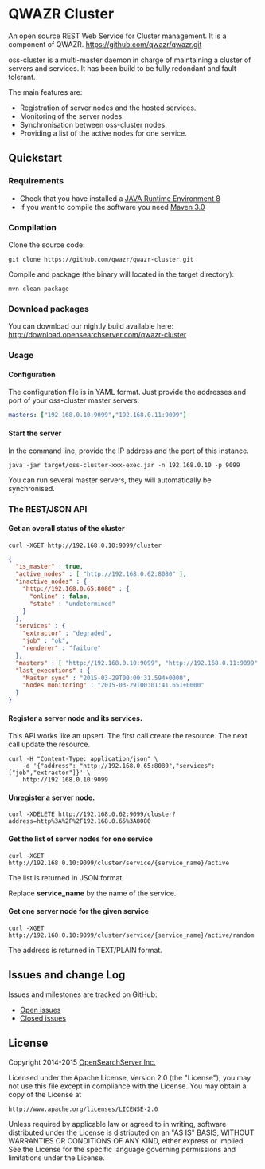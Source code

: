 QWAZR Cluster
=============

An open source REST Web Service for Cluster management. It is a component of QWAZR.
https://github.com/qwazr/qwazr.git

oss-cluster is a multi-master daemon in charge of maintaining a cluster of servers and services.
It has been build to be fully redondant and fault tolerant.

The main features are:
- Registration of server nodes and the hosted services.
- Monitoring of the server nodes.
- Synchronisation between oss-cluster nodes.
- Providing a list of the active nodes for one service.

Quickstart
----------

### Requirements

- Check that you have installed a [JAVA Runtime Environment 8](http://openjdk.java.net/install/)
- If you want to compile the software you need [Maven 3.0](http://maven.apache.org/)

### Compilation

Clone the source code:

```shell
git clone https://github.com/qwazr/qwazr-cluster.git
```

Compile and package (the binary will located in the target directory):

```shell
mvn clean package
```

### Download packages

You can download our nightly build available here:
http://download.opensearchserver.com/qwazr-cluster

### Usage

#### Configuration

The configuration file is in YAML format. Just provide the addresses and port of your oss-cluster master servers.

```yaml
masters: ["192.168.0.10:9099","192.168.0.11:9099"]
```

#### Start the server

In the command line, provide the IP address and the port of this instance.

```shell
java -jar target/oss-cluster-xxx-exec.jar -n 192.168.0.10 -p 9099
```

You can run several master servers, they will automatically be synchronised. 

### The REST/JSON API

#### Get an overall status of the cluster

```shell
curl -XGET http://192.168.0.10:9099/cluster
```

```json
{
  "is_master" : true,
  "active_nodes" : [ "http://192.168.0.62:8080" ],
  "inactive_nodes" : {
    "http://192.168.0.65:8080" : {
      "online" : false,
      "state" : "undetermined"
    }
  },
  "services" : {
    "extractor" : "degraded",
    "job" : "ok",
    "renderer" : "failure"
  },
  "masters" : [ "http://192.168.0.10:9099", "http://192.168.0.11:9099" ],
  "last_executions" : {
    "Master sync" : "2015-03-29T00:00:31.594+0000",
    "Nodes monitoring" : "2015-03-29T00:01:41.651+0000"
  }
}
```

#### Register a server node and its services.

This API works like an upsert. The first call create the resource. The next call update the resource.

```shell
curl -H "Content-Type: application/json" \
	-d '{"address": "http://192.168.0.65:8080","services": ["job","extractor"]}' \
	http://192.168.0.10:9099
```
#### Unregister a server node.

```shell
curl -XDELETE http://192.168.0.62:9099/cluster?address=http%3A%2F%2F192.168.0.65%3A8080
```

#### Get the list of server nodes for one service

```shell
curl -XGET http://192.168.0.10:9099/cluster/service/{service_name}/active
```

The list is returned in JSON format.

Replace **service_name** by the name of the service.

#### Get one server node  for the given service

```shell
curl -XGET http://192.168.0.10:9099/cluster/service/{service_name}/active/random
```

The address is returned in TEXT/PLAIN format.

Issues and change Log
---------------------

Issues and milestones are tracked on GitHub:

- [Open issues](https://github.com/qwazr/qwazr-cluster/issues?q=is%3Aopen+is%3Aissue)
- [Closed issues](https://github.com/qwazr/qwazr-cluster/issues?q=is%3Aissue+is%3Aclosed)

License
-------

Copyright 2014-2015 [OpenSearchServer Inc.](http://www.opensearchserver.com)


Licensed under the Apache License, Version 2.0 (the "License");
you may not use this file except in compliance with the License.
You may obtain a copy of the License at

    http://www.apache.org/licenses/LICENSE-2.0

Unless required by applicable law or agreed to in writing, software
distributed under the License is distributed on an "AS IS" BASIS,
WITHOUT WARRANTIES OR CONDITIONS OF ANY KIND, either express or implied.
See the License for the specific language governing permissions and
limitations under the License.